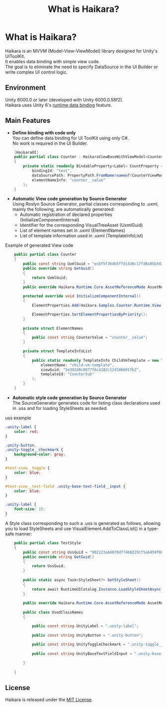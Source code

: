 ﻿---
order: -1
title: What is Haikara?
---

# What is Haikara?
Haikara is an MVVM (Model-View-ViewModel) library designed for Unity's UIToolKit.  
It enables data binding with simple view code.  
The goal is to eliminate the need to specify DataSource in the UI Builder or write complex UI control logic.

## Environment
Unity 6000.0 or later (developed with Unity 6000.0.58f2).  
Haikara uses Unity 6's [runtime data binding](https://docs.unity3d.com/6000.0/Documentation/Manual/UIE-runtime-binding.html) feature.

## Main Features
- **Define binding with code only**  
  You can define data binding for UI ToolKit using only C#.  
  No work is required in the UI Builder.
```csharp
    [HaikaraUI]
    public partial class Counter : HaikaraViewBaseWithViewModel<CounterViewModel>
    {
        private static readonly BindableProperty<Label> CountProperty = BindableProperty<Label>.Create(
            bindingId: "text",
            dataSourcePath: PropertyPath.FromName(nameof(CounterViewModel.Label)),
            elementNameInfo: "counter__value"
        );
    }
```

- **Automatic View code generation by Source Generator**  
  Using Roslyn Source Generator, partial classes corresponding to .uxml, mainly the following, are automatically generated:
    - Automatic registration of declared properties (InitializeComponentInternal)
    - Identifier for the corresponding VisualTreeAsset (UxmlGuid)
    - List of element names set in .uxml (ElementNames)
    - List of template information used in .uxml (TemplateInfoList)

Example of generated View code
```csharp
    public partial class Counter
    {
        public const string UxmlGuid = "ecbf5f36db5ffd1438c17fd8a05b3d33";
        public override string GetGuid()
        {
            return UxmlGuid;
        }
        public override Haikara.Runtime.Core.AssetReferenceMode AssetReferenceMode => Haikara.Runtime.Core.AssetReferenceMode.Resource;
        
        protected override void InitializeComponentInternal()
        {
            ElementProperties.Add(Haikara.Samples.Counter.Runtime.View.Counter.CountProperty);

            ElementProperties.SortElementPropertiesByPriority();
        }
        
        private struct ElementNames
        {
            public const string CounterValue = "counter__value";
        }

        private struct TemplateInfoList
        {
            public static readonly TemplateInfo ChildVmTemplate = new TemplateInfo(
                elementName: "child-vm-template",
                viewGuid: "5e392d8c8077f6c4182c12d106691fb2",
                templateId: "CounterSub"
            );
        }
    }
```

- **Automatic style code generation by Source Generator**  
  The SourceGenerator generates code for listing class declarations used in .uss and for loading StyleSheets as needed.

uss example
```css
.unity-label {
    color: red;
}

.unity-button,
.unity-toggle__checkmark {
    background-color: gray;
}

#test-view__toggle {
    color: blue;
}

#test-view__text-field .unity-base-text-field__input {
    color: blue;
}

.unity-label {
    font-size: 15;
}
```
A Style class corresponding to such a .uss is generated as follows, allowing you to load StyleSheets and use VisualElement.AddToClassList() in a type-safe manner:

```csharp
    public partial class TestStyle
    {
        public const string UssGuid = "902223a66070df74682291f5a6459f06";
        public override string GetGuid()
        {
            return UssGuid;
        }
        
        public static async Task<StyleSheet?> GetStyleSheet()
        {
            return await RuntimeUICatalog.Instance.LoadStyleSheetAsync(UssGuid);
        }
        
        public override Haikara.Runtime.Core.AssetReferenceMode AssetReferenceMode => Haikara.Runtime.Core.AssetReferenceMode.Resource;
        
        public class UsedClassNames
        {

            public const string UnityLabel = ".unity-label";
            
            public const string UnityButton = ".unity-button";
            
            public const string UnityToggleCheckmark = ".unity-toggle__checkmark";
            
            public const string UnityBaseTextFieldInput = ".unity-base-text-field__input";
            
        }
            
    }
```

## License
Haikara is released under the [MIT License]().
